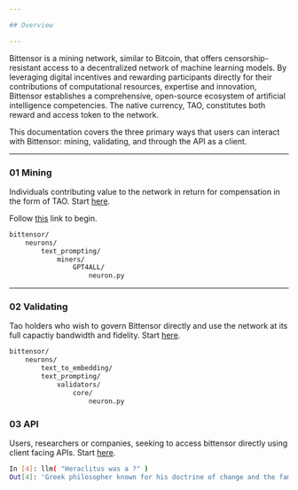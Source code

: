 ```yaml
---

## Overview

---
```


Bittensor is a mining network, similar to Bitcoin, that offers censorship-resistant access to a decentralized network of machine learning models. By leveraging digital incentives and rewarding participants directly for their contributions of computational resources, expertise and innovation, Bittensor establishes a comprehensive,  open-source ecosystem of artificial intelligence competencies. The native currency, TAO, constitutes both reward and access token to the network.

This documentation covers the three primary ways that users can interact with Bittensor: mining, validating, and through the API as a client.


---
### 01 Mining

Individuals contributing value to the network in return for compensation in the form of TAO. Start [here](../mining/mining).

Follow [this](../mining/mining) link to begin.

```bash
bittensor/
    neurons/
        text_prompting/
            miners/
                GPT4ALL/
                    neuron.py
```

---
### 02 Validating

Tao holders who wish to govern Bittensor directly and use the network at its full capactiy bandwidth and fidelity.  Start [here](../validating/validating).

```bash
bittensor/
    neurons/
        text_to_embedding/
        text_prompting/
            validators/
                core/
                    neuron.py
```
### 03 API

Users, researchers or companies, seeking to access bittensor directly using client facing APIs. Start [here](../clients/clients).

```bash
In [4]: llm( "Heraclitus was a ?" )
Out[4]: 'Greek philosopher known for his doctrine of change and the famous quote, "No man ever steps in the same river twice."'
```
